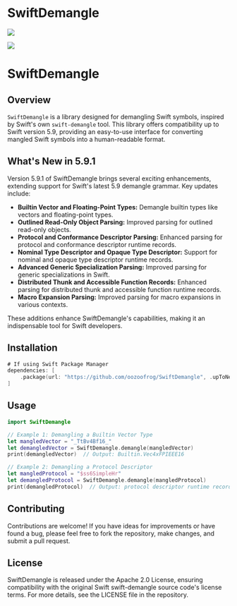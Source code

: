 # SwiftDemangle

[![](https://img.shields.io/endpoint?url=https%3A%2F%2Fswiftpackageindex.com%2Fapi%2Fpackages%2Foozoofrog%2FSwiftDemangle%2Fbadge%3Ftype%3Dswift-versions)](https://swiftpackageindex.com/oozoofrog/SwiftDemangle)

[![](https://img.shields.io/endpoint?url=https%3A%2F%2Fswiftpackageindex.com%2Fapi%2Fpackages%2Foozoofrog%2FSwiftDemangle%2Fbadge%3Ftype%3Dplatforms)](https://swiftpackageindex.com/oozoofrog/SwiftDemangle)

# SwiftDemangle

## Overview

`SwiftDemangle` is a library designed for demangling Swift symbols, inspired by Swift's own `swift-demangle` tool. This library offers compatibility up to Swift version 5.9, providing an easy-to-use interface for converting mangled Swift symbols into a human-readable format.

## What's New in 5.9.1

Version 5.9.1 of SwiftDemangle brings several exciting enhancements, extending support for Swift's latest 5.9 demangle grammar. Key updates include:

- **Builtin Vector and Floating-Point Types:** Demangle builtin types like vectors and floating-point types.
- **Outlined Read-Only Object Parsing:** Improved parsing for outlined read-only objects.
- **Protocol and Conformance Descriptor Parsing:** Enhanced parsing for protocol and conformance descriptor runtime records.
- **Nominal Type Descriptor and Opaque Type Descriptor:** Support for nominal and opaque type descriptor runtime records.
- **Advanced Generic Specialization Parsing:** Improved parsing for generic specializations in Swift.
- **Distributed Thunk and Accessible Function Records:** Enhanced parsing for distributed thunk and accessible function runtime records.
- **Macro Expansion Parsing:** Improved parsing for macro expansions in various contexts.

These additions enhance SwiftDemangle's capabilities, making it an indispensable tool for Swift developers.

## Installation

```Swift
# If using Swift Package Manager
dependencies: [
    .package(url: "https://github.com/oozoofrog/SwiftDemangle", .upToNextMajor(from: "5.9.1"))
]
```

## Usage

```Swift
import SwiftDemangle

// Example 1: Demangling a Builtin Vector Type
let mangledVector = "_TtBv4Bf16_"
let demangledVector = SwiftDemangle.demangle(mangledVector)
print(demangledVector)  // Output: Builtin.Vec4xFPIEEE16

// Example 2: Demangling a Protocol Descriptor
let mangledProtocol = "$ss6SimpleHr"
let demangledProtocol = SwiftDemangle.demangle(mangledProtocol)
print(demangledProtocol)  // Output: protocol descriptor runtime record for Swift.Simple
```

## Contributing

Contributions are welcome! If you have ideas for improvements or have found a bug, please feel free to fork the repository, make changes, and submit a pull request.

## License

SwiftDemangle is released under the Apache 2.0 License, ensuring compatibility with the original Swift swift-demangle source code's license terms. For more details, see the LICENSE file in the repository.
